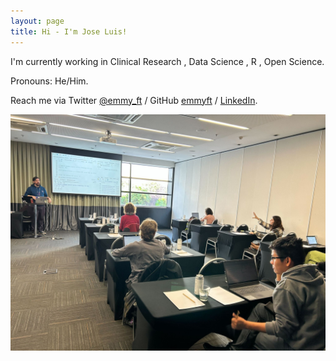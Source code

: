 ```yaml
---
layout: page
title: Hi - I'm Jose Luis!
---
```


I'm currently working in Clinical Research , Data Science ,  R , Open Science.

Pronouns: He/Him.

Reach me via Twitter [@emmy_ft](https://twitter.com/jvillcavillegas) / GitHub [emmyft](https://github.com/jvillcavillegas) / [LinkedIn](https://www.linkedin.com/in/jvillcavillegas/).

![A photo in CSV conf 2023](assets/about.jpg)
